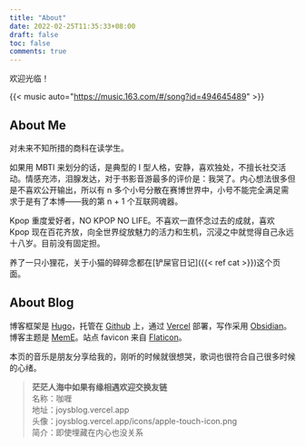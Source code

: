 ```yaml
---
title: "About"
date: 2022-02-25T11:35:33+08:00
draft: false
toc: false
comments: true
---
```


欢迎光临！

{{< music auto="https://music.163.com/#/song?id=494645489" >}}

## About Me

对未来不知所措的商科在读学生。

如果用 MBTI 来划分的话，是典型的 I 型人格，安静，喜欢独处，不擅长社交活动。情感充沛，泪腺发达，对于书影音游最多的评价是：我哭了。内心想法很多但是不喜欢公开输出，所以有 n 多个小号分散在赛博世界中，小号不能完全满足需求于是有了本博——我的第 n + 1 个互联网魂器。

Kpop 重度爱好者，NO KPOP NO LIFE。不喜欢一直怀念过去的成就，喜欢 Kpop 现在百花齐放，向全世界绽放魅力的活力和生机，沉浸之中就觉得自己永远十八岁。目前没有固定担。

养了一只小狸花，关于小猫的碎碎念都在[铲屎官日记]({{< ref cat >}})这个页面。

## About Blog

博客框架是 [Hugo](https://gohugo.io/)，托管在 [Github](https://github.com/) 上，通过 [Vercel](https://vercel.app/) 部署，写作采用 [Obsidian](https://obsidian.md/)。博客主题是 [MemE](https://github.com/reuixiy/hugo-theme-meme)。站点 favicon 来自 [Flaticon](https://www.flaticon.com/)。

本页的音乐是朋友分享给我的，刚听的时候就很想哭，歌词也很符合自己很多时候的心绪。

> **茫茫人海中如果有缘相遇欢迎交换友链**  
> 名称：咖喱  
> 地址：joysblog.vercel.app  
> 头像：joysblog.vercel.app/icons/apple-touch-icon.png  
> 简介：即使埋藏在内心也没关系
